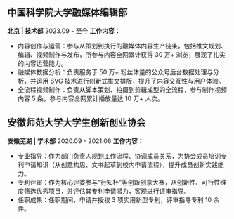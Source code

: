 ## 中国科学院大学融媒体编辑部
**北京 | 技术部**  2023.09 - 至今
**工作内容：**
- 内容创作与运营：参与从策划到执行的融媒体内容生产链条，包括推文规划、编辑、视频制作与发布，所参与内容全网累计获得 30 万+ 浏览，展现了扎实的内容运营能力。
- 融媒体数据分析：负责服务于 50 万+ 粉丝体量的公众号后台数据处理与分析，并运用 SVG 技术进行创新式推文排版，提升了内容交互性与用户体验。
- 全流程视频制作：负责从脚本策划、拍摄到剪辑成型的全流程，参与制作视频内容 5 条，参与内容全网累计播放量达 10 万+ 人次。

## 安徽师范大学大学生创新创业协会  
**安徽芜湖 | 学术部** 2020.09 - 2021.06
**工作内容：**
- 专业指导：作为部门负责人规划工作流程、协调成员关系，为协会成员培训专利申请知识（从创意构思、文书起草到校内申请流程），提升成员创新实践能力。
- 专利评审：作为核心评委参与“行知杯”等创新创意大赛，从创新性、可行性维度筛选优秀项目，并评估其专利申请潜力，客观进行评审指导。
- 任职成果：任职期间，申请并授权 3 项实用新型专利，评审指导专利 10 余件。
